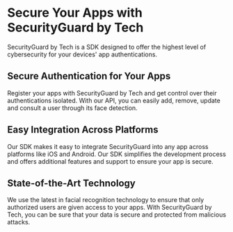 # Secure Your Apps with SecurityGuard by Tech

SecurityGuard by Tech is a SDK designed to offer the highest level of cybersecurity for your devices' app authentications.

## Secure Authentication for Your Apps

Register your apps with SecurityGuard by Tech and get control over their authentications isolated. With our API, you can easily add, remove, update and consult a user through its face detection.

## Easy Integration Across Platforms

Our SDK makes it easy to integrate SecurityGuard into any app across platforms like iOS and Android. Our SDK simplifies the development process and offers additional features and support to ensure your app is secure.

## State-of-the-Art Technology

We use the latest in facial recognition technology to ensure that only authorized users are given access to your apps. With SecurityGuard by Tech, you can be sure that your data is secure and protected from malicious attacks.

